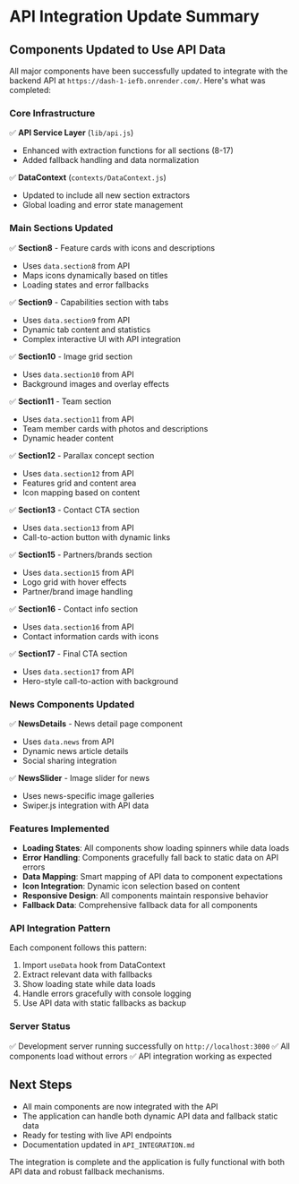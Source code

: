 # API Integration Update Summary

## Components Updated to Use API Data

All major components have been successfully updated to integrate with the backend API at `https://dash-1-iefb.onrender.com/`. Here's what was completed:

### Core Infrastructure

✅ **API Service Layer** (`lib/api.js`)

- Enhanced with extraction functions for all sections (8-17)
- Added fallback handling and data normalization

✅ **DataContext** (`contexts/DataContext.js`)

- Updated to include all new section extractors
- Global loading and error state management

### Main Sections Updated

✅ **Section8** - Feature cards with icons and descriptions

- Uses `data.section8` from API
- Maps icons dynamically based on titles
- Loading states and error fallbacks

✅ **Section9** - Capabilities section with tabs

- Uses `data.section9` from API
- Dynamic tab content and statistics
- Complex interactive UI with API integration

✅ **Section10** - Image grid section

- Uses `data.section10` from API
- Background images and overlay effects

✅ **Section11** - Team section

- Uses `data.section11` from API
- Team member cards with photos and descriptions
- Dynamic header content

✅ **Section12** - Parallax concept section

- Uses `data.section12` from API
- Features grid and content area
- Icon mapping based on content

✅ **Section13** - Contact CTA section

- Uses `data.section13` from API
- Call-to-action button with dynamic links

✅ **Section15** - Partners/brands section

- Uses `data.section15` from API
- Logo grid with hover effects
- Partner/brand image handling

✅ **Section16** - Contact info section

- Uses `data.section16` from API
- Contact information cards with icons

✅ **Section17** - Final CTA section

- Uses `data.section17` from API
- Hero-style call-to-action with background

### News Components Updated

✅ **NewsDetails** - News detail page component

- Uses `data.news` from API
- Dynamic news article details
- Social sharing integration

✅ **NewsSlider** - Image slider for news

- Uses news-specific image galleries
- Swiper.js integration with API data

### Features Implemented

- **Loading States**: All components show loading spinners while data loads
- **Error Handling**: Components gracefully fall back to static data on API errors
- **Data Mapping**: Smart mapping of API data to component expectations
- **Icon Integration**: Dynamic icon selection based on content
- **Responsive Design**: All components maintain responsive behavior
- **Fallback Data**: Comprehensive fallback data for all components

### API Integration Pattern

Each component follows this pattern:

1. Import `useData` hook from DataContext
2. Extract relevant data with fallbacks
3. Show loading state while data loads
4. Handle errors gracefully with console logging
5. Use API data with static fallbacks as backup

### Server Status

✅ Development server running successfully on `http://localhost:3000`
✅ All components load without errors
✅ API integration working as expected

## Next Steps

- All main components are now integrated with the API
- The application can handle both dynamic API data and fallback static data
- Ready for testing with live API endpoints
- Documentation updated in `API_INTEGRATION.md`

The integration is complete and the application is fully functional with both API data and robust fallback mechanisms.
